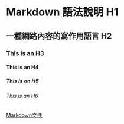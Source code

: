 # Markdown 語法說明 H1
## 一種網路內容的寫作用語言 H2
### This is an H3
#### This is an H4
##### This is an H5
###### This is an H6
[Markdown文件](https://markdown.tw/#list)
